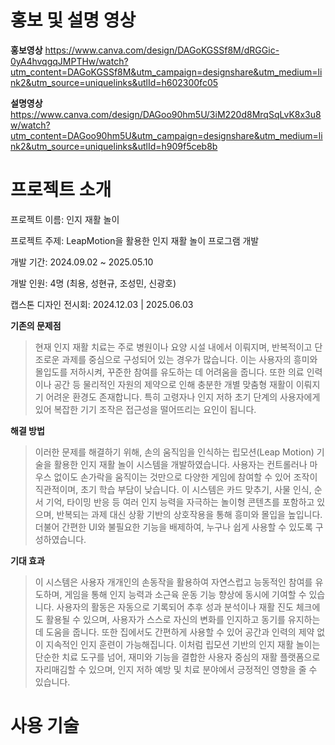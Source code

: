 # 홍보 및 설명 영상
**홍보영상**
<https://www.canva.com/design/DAGoKGSSf8M/dRGGic-0yA4hvqgqJMPTHw/watch?utm_content=DAGoKGSSf8M&utm_campaign=designshare&utm_medium=link2&utm_source=uniquelinks&utlId=h602300fc05>

**설명영상**
<https://www.canva.com/design/DAGoo90hm5U/3iM220d8MrqSqLvK8x3u8w/watch?utm_content=DAGoo90hm5U&utm_campaign=designshare&utm_medium=link2&utm_source=uniquelinks&utlId=h909f5ceb8b>
# 프로젝트 소개
프로젝트 이름: 인지 재활 놀이

프로젝트 주제: LeapMotion을 활용한 인지 재활 놀이 프로그램 개발

개발 기간: 2024.09.02 ~ 2025.05.10

개발 인원: 4명 (최용, 성현규, 조성민, 신광호)

캡스톤 디자인 전시회: 2024.12.03 | 2025.06.03

**기존의 문제점**

>현재 인지 재활 치료는 주로 병원이나 요양 시설 내에서 이뤄지며, 반복적이고 단조로운 과제를 중심으로 구성되어 있는 경우가 많습니다. 이는 사용자의 흥미와 몰입도를 저하시켜, 꾸준한 참여를 유도하는 데 어려움을 줍니다. 또한 의료 인력이나 공간 등 물리적인 자원의 제약으로 인해 충분한 개별 맞춤형 재활이 이뤄지기 어려운 환경도 존재합니다. 특히 고령자나 인지 저하 초기 단계의 사용자에게 있어 복잡한 기기 조작은 접근성을 떨어뜨리는 요인이 됩니다.

**해결 방법**
 
>이러한 문제를 해결하기 위해, 손의 움직임을 인식하는 립모션(Leap Motion) 기술을 활용한 인지 재활 놀이 시스템을 개발하였습니다. 사용자는 컨트롤러나 마우스 없이도 손가락을 움직이는 것만으로 다양한 게임에 참여할 수 있어 조작이 직관적이며, 초기 학습 부담이 낮습니다. 이 시스템은 카드 맞추기, 사물 인식, 순서 기억, 타이밍 반응 등 여러 인지 능력을 자극하는 놀이형 콘텐츠를 포함하고 있으며, 반복되는 과제 대신 상황 기반의 상호작용을 통해 흥미와 몰입을 높입니다. 더불어 간편한 UI와 불필요한 기능을 배제하여, 누구나 쉽게 사용할 수 있도록 구성하였습니다.

**기대 효과**

>이 시스템은 사용자 개개인의 손동작을 활용하여 자연스럽고 능동적인 참여를 유도하며, 게임을 통해 인지 능력과 소근육 운동 기능 향상에 동시에 기여할 수 있습니다. 사용자의 활동은 자동으로 기록되어 추후 성과 분석이나 재활 진도 체크에도 활용될 수 있으며, 사용자가 스스로 자신의 변화를 인지하고 동기를 유지하는 데 도움을 줍니다. 또한 집에서도 간편하게 사용할 수 있어 공간과 인력의 제약 없이 지속적인 인지 훈련이 가능해집니다. 이처럼 립모션 기반의 인지 재활 놀이는 단순한 치료 도구를 넘어, 재미와 기능을 결합한 사용자 중심의 재활 플랫폼으로 자리매김할 수 있으며, 인지 저하 예방 및 치료 분야에서 긍정적인 영향을 줄 수 있습니다.
 
# 사용 기술
